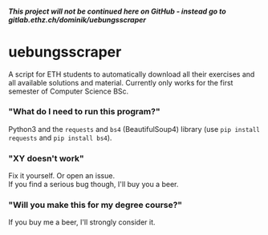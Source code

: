#### *This project will not be continued here on GitHub - instead go to gitlab.ethz.ch/dominik/uebungsscraper*

# uebungsscraper
A script for ETH students to automatically download all their exercises and all available solutions and material. 
Currently only works for the first semester of Computer Science BSc.

### "What do I need to run this program?"
Python3 and the `requests` and `bs4` (BeautifulSoup4) library (use `pip install requests` and `pip install bs4`).

### "XY doesn't work"
Fix it yourself. Or open an issue. <br>
If you find a serious bug though, I'll buy you a beer.

### "Will you make this for my degree course?"
If you buy me a beer, I'll strongly consider it.
